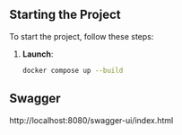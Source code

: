 ## **Starting the Project**

To start the project, follow these steps:

1. **Launch**:

   ```bash
   docker compose up --build

## **Swagger**
http://localhost:8080/swagger-ui/index.html
